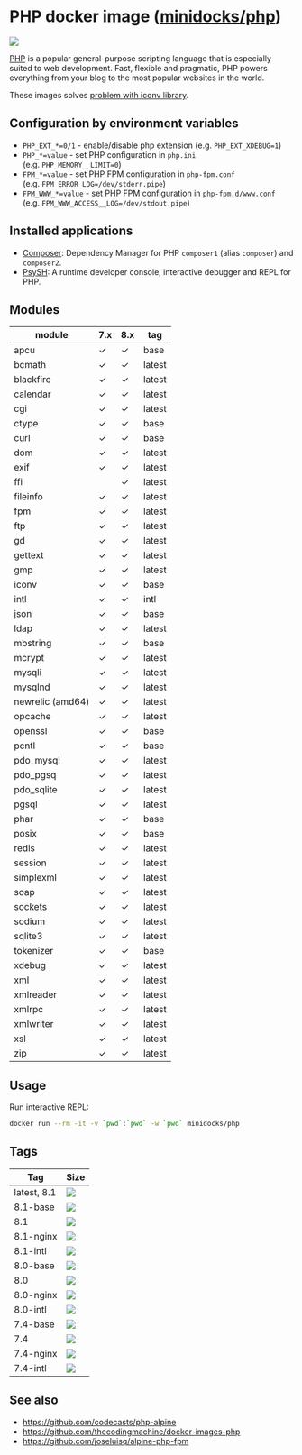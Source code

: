 PHP docker image ([minidocks/php](https://hub.docker.com/r/minidocks/php))
==========================================================================

![](https://upload.wikimedia.org/wikipedia/commons/thumb/2/27/PHP-logo.svg/200px-PHP-logo.svg.png)

[PHP](https://php.net/) is a popular general-purpose scripting language that is
especially suited to web development. Fast, flexible and pragmatic, PHP powers
everything from your blog to the most popular websites in the world.

These images solves [problem with iconv
library](https://github.com/docker-library/php/issues/240#issuecomment-506651614).

Configuration by environment variables
--------------------------------------

-   `PHP_EXT_*=0/1` - enable/disable php extension (e.g. `PHP_EXT_XDEBUG=1`)
-   `PHP_*=value` - set PHP configuration in `php.ini`
    (e.g. `PHP_MEMORY__LIMIT=0`)
-   `FPM_*=value` - set PHP FPM configuration in `php-fpm.conf`
    (e.g. `FPM_ERROR_LOG=/dev/stderr.pipe`)
-   `FPM_WWW_*=value` - set PHP FPM configuration in `php-fpm.d/www.conf`
    (e.g. `FPM_WWW_ACCESS__LOG=/dev/stdout.pipe`)

Installed applications
----------------------

-   [Composer](https://getcomposer.org/): Dependency Manager for PHP `composer1`
    (alias `composer`) and `composer2`.
-   [PsySH](https://psysh.org/): A runtime developer console, interactive
    debugger and REPL for PHP.

Modules
-------

| module           | 7.x | 8.x | tag    |
|------------------|-----|-----|--------|
| apcu             | ✓   | ✓   | base   |
| bcmath           | ✓   | ✓   | latest |
| blackfire        | ✓   | ✓   | latest |
| calendar         | ✓   | ✓   | latest |
| cgi              | ✓   | ✓   | latest |
| ctype            | ✓   | ✓   | base   |
| curl             | ✓   | ✓   | base   |
| dom              | ✓   | ✓   | latest |
| exif             | ✓   | ✓   | latest |
| ffi              |     | ✓   | latest |
| fileinfo         | ✓   | ✓   | latest |
| fpm              | ✓   | ✓   | latest |
| ftp              | ✓   | ✓   | latest |
| gd               | ✓   | ✓   | latest |
| gettext          | ✓   | ✓   | latest |
| gmp              | ✓   | ✓   | latest |
| iconv            | ✓   | ✓   | base   |
| intl             | ✓   | ✓   | intl   |
| json             | ✓   | ✓   | base   |
| ldap             | ✓   | ✓   | latest |
| mbstring         | ✓   | ✓   | base   |
| mcrypt           | ✓   | ✓   | latest |
| mysqli           | ✓   | ✓   | latest |
| mysqlnd          | ✓   | ✓   | latest |
| newrelic (amd64) | ✓   | ✓   | latest |
| opcache          | ✓   | ✓   | latest |
| openssl          | ✓   | ✓   | base   |
| pcntl            | ✓   | ✓   | base   |
| pdo_mysql        | ✓   | ✓   | latest |
| pdo_pgsq         | ✓   | ✓   | latest |
| pdo_sqlite       | ✓   | ✓   | latest |
| pgsql            | ✓   | ✓   | latest |
| phar             | ✓   | ✓   | base   |
| posix            | ✓   | ✓   | base   |
| redis            | ✓   | ✓   | latest |
| session          | ✓   | ✓   | latest |
| simplexml        | ✓   | ✓   | latest |
| soap             | ✓   | ✓   | latest |
| sockets          | ✓   | ✓   | latest |
| sodium           | ✓   | ✓   | latest |
| sqlite3          | ✓   | ✓   | latest |
| tokenizer        | ✓   | ✓   | base   |
| xdebug           | ✓   | ✓   | latest |
| xml              | ✓   | ✓   | latest |
| xmlreader        | ✓   | ✓   | latest |
| xmlrpc           | ✓   | ✓   | latest |
| xmlwriter        | ✓   | ✓   | latest |
| xsl              | ✓   | ✓   | latest |
| zip              | ✓   | ✓   | latest |

Usage
-----

Run interactive REPL:

```bash
docker run --rm -it -v `pwd`:`pwd` -w `pwd` minidocks/php
```

Tags
----

| Tag         | Size                                                                                                           |
|-------------|----------------------------------------------------------------------------------------------------------------|
| latest, 8.1 | ![](https://img.shields.io/docker/image-size/minidocks/php/latest?style=flat-square&logo=docker&label=size)    |
| 8.1-base    | ![](https://img.shields.io/docker/image-size/minidocks/php/8.1-base?style=flat-square&logo=docker&label=size)  |
| 8.1         | ![](https://img.shields.io/docker/image-size/minidocks/php/8.1?style=flat-square&logo=docker&label=size)       |
| 8.1-nginx   | ![](https://img.shields.io/docker/image-size/minidocks/php/8.1-nginx?style=flat-square&logo=docker&label=size) |
| 8.1-intl    | ![](https://img.shields.io/docker/image-size/minidocks/php/8.1-intl?style=flat-square&logo=docker&label=size)  |
| 8.0-base    | ![](https://img.shields.io/docker/image-size/minidocks/php/8.0-base?style=flat-square&logo=docker&label=size)  |
| 8.0         | ![](https://img.shields.io/docker/image-size/minidocks/php/8.0?style=flat-square&logo=docker&label=size)       |
| 8.0-nginx   | ![](https://img.shields.io/docker/image-size/minidocks/php/8.0-nginx?style=flat-square&logo=docker&label=size) |
| 8.0-intl    | ![](https://img.shields.io/docker/image-size/minidocks/php/8.0-intl?style=flat-square&logo=docker&label=size)  |
| 7.4-base    | ![](https://img.shields.io/docker/image-size/minidocks/php/7.4-base?style=flat-square&logo=docker&label=size)  |
| 7.4         | ![](https://img.shields.io/docker/image-size/minidocks/php/7.4?style=flat-square&logo=docker&label=size)       |
| 7.4-nginx   | ![](https://img.shields.io/docker/image-size/minidocks/php/7.4-nginx?style=flat-square&logo=docker&label=size) |
| 7.4-intl    | ![](https://img.shields.io/docker/image-size/minidocks/php/7.4-intl?style=flat-square&logo=docker&label=size)  |

See also
--------

-   https://github.com/codecasts/php-alpine
-   https://github.com/thecodingmachine/docker-images-php
-   https://github.com/joseluisq/alpine-php-fpm
